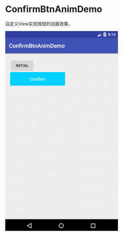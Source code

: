 # ConfirmBtnAnimDemo


自定义View实现按钮的动画效果。

![image](https://github.com/tianmeng0111/ConfirmBtnAnimDemo/blob/master/GIF.gif)
